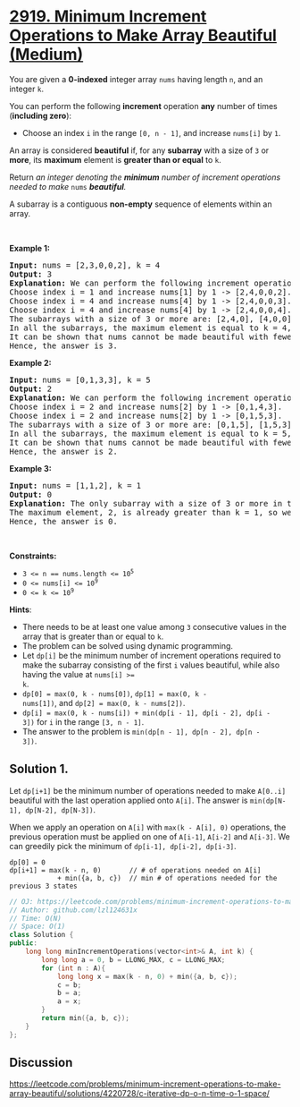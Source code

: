 # [2919. Minimum Increment Operations to Make Array Beautiful (Medium)](https://leetcode.com/problems/minimum-increment-operations-to-make-array-beautiful)

<p>You are given a <strong>0-indexed</strong> integer array <code>nums</code> having length <code>n</code>, and an integer <code>k</code>.</p>

<p>You can perform the following <strong>increment</strong> operation <strong>any</strong> number of times (<strong>including zero</strong>):</p>

<ul>
	<li>Choose an index <code>i</code> in the range <code>[0, n - 1]</code>, and increase <code>nums[i]</code> by <code>1</code>.</li>
</ul>

<p>An array is considered <strong>beautiful</strong> if, for any <strong>subarray</strong> with a size of <code>3</code> or <strong>more</strong>, its <strong>maximum</strong> element is <strong>greater than or equal</strong> to <code>k</code>.</p>

<p>Return <em>an integer denoting the <strong>minimum</strong> number of increment operations needed to make </em><code>nums</code><em> <strong>beautiful</strong>.</em></p>

<p>A subarray is a contiguous <strong>non-empty</strong> sequence of elements within an array.</p>

<p>&nbsp;</p>
<p><strong class="example">Example 1:</strong></p>

<pre>
<strong>Input:</strong> nums = [2,3,0,0,2], k = 4
<strong>Output:</strong> 3
<strong>Explanation:</strong> We can perform the following increment operations to make nums beautiful:
Choose index i = 1 and increase nums[1] by 1 -&gt; [2,4,0,0,2].
Choose index i = 4 and increase nums[4] by 1 -&gt; [2,4,0,0,3].
Choose index i = 4 and increase nums[4] by 1 -&gt; [2,4,0,0,4].
The subarrays with a size of 3 or more are: [2,4,0], [4,0,0], [0,0,4], [2,4,0,0], [4,0,0,4], [2,4,0,0,4].
In all the subarrays, the maximum element is equal to k = 4, so nums is now beautiful.
It can be shown that nums cannot be made beautiful with fewer than 3 increment operations.
Hence, the answer is 3.
</pre>

<p><strong class="example">Example 2:</strong></p>

<pre>
<strong>Input:</strong> nums = [0,1,3,3], k = 5
<strong>Output:</strong> 2
<strong>Explanation:</strong> We can perform the following increment operations to make nums beautiful:
Choose index i = 2 and increase nums[2] by 1 -&gt; [0,1,4,3].
Choose index i = 2 and increase nums[2] by 1 -&gt; [0,1,5,3].
The subarrays with a size of 3 or more are: [0,1,5], [1,5,3], [0,1,5,3].
In all the subarrays, the maximum element is equal to k = 5, so nums is now beautiful.
It can be shown that nums cannot be made beautiful with fewer than 2 increment operations.
Hence, the answer is 2.
</pre>

<p><strong class="example">Example 3:</strong></p>

<pre>
<strong>Input:</strong> nums = [1,1,2], k = 1
<strong>Output:</strong> 0
<strong>Explanation:</strong> The only subarray with a size of 3 or more in this example is [1,1,2].
The maximum element, 2, is already greater than k = 1, so we don&#39;t need any increment operation.
Hence, the answer is 0.
</pre>

<p>&nbsp;</p>
<p><strong>Constraints:</strong></p>

<ul>
	<li><code>3 &lt;= n == nums.length &lt;= 10<sup>5</sup></code></li>
	<li><code>0 &lt;= nums[i] &lt;= 10<sup>9</sup></code></li>
	<li><code>0 &lt;= k &lt;= 10<sup>9</sup></code></li>
</ul>


**Hints**:
* There needs to be at least one value among <code>3</code> consecutive values in the array that is greater than or equal to <code>k</code>.
* The problem can be solved using dynamic programming.
* Let <code>dp[i]</code> be the minimum number of increment operations required to make the subarray consisting of the first <code>i</code> values beautiful, while also having the value at <code>nums[i] >= k</code>.
* <code>dp[0] = max(0, k - nums[0])</code>, <code>dp[1] = max(0, k - nums[1])</code>, and <code>dp[2] = max(0, k - nums[2])</code>.
* <code>dp[i] = max(0, k - nums[i]) + min(dp[i - 1], dp[i - 2], dp[i - 3])</code> for <code>i</code> in the range <code>[3, n - 1]</code>.
* The answer to the problem is <code>min(dp[n - 1], dp[n - 2], dp[n - 3])</code>.

## Solution 1.

Let `dp[i+1]` be the minimum number of operations needed to make `A[0..i]` beautiful with the last operation applied onto `A[i]`. The answer is `min(dp[N-1], dp[N-2], dp[N-3])`.

When we apply an operation on `A[i]` with `max(k - A[i], 0)` operations, the previous operation must be applied on one of `A[i-1]`, `A[i-2]` and `A[i-3]`. We can greedily pick the minimum of `dp[i-1], dp[i-2], dp[i-3]`.

```
dp[0] = 0
dp[i+1] = max(k - n, 0)       // # of operations needed on A[i]
            + min({a, b, c})  // min # of operations needed for the previous 3 states
```

```cpp
// OJ: https://leetcode.com/problems/minimum-increment-operations-to-make-array-beautiful
// Author: github.com/lzl124631x
// Time: O(N)
// Space: O(1)
class Solution {
public:
    long long minIncrementOperations(vector<int>& A, int k) {
        long long a = 0, b = LLONG_MAX, c = LLONG_MAX;
        for (int n : A){
            long long x = max(k - n, 0) + min({a, b, c});
            c = b;
            b = a;
            a = x;
        }
        return min({a, b, c});
    }
};
```

## Discussion

https://leetcode.com/problems/minimum-increment-operations-to-make-array-beautiful/solutions/4220728/c-iterative-dp-o-n-time-o-1-space/